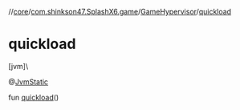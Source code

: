 //[core](../../../index.md)/[com.shinkson47.SplashX6.game](../index.md)/[GameHypervisor](index.md)/[quickload](quickload.md)

# quickload

[jvm]\

@[JvmStatic](https://kotlinlang.org/api/latest/jvm/stdlib/kotlin.jvm/-jvm-static/index.html)

fun [quickload](quickload.md)()
